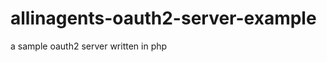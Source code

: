 allinagents-oauth2-server-example
=================================

a sample oauth2 server written in php
